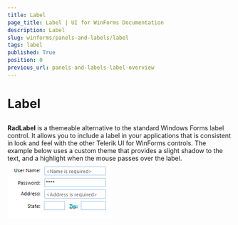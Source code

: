 ```yaml
---
title: Label
page_title: Label | UI for WinForms Documentation
description: Label
slug: winforms/panels-and-labels/label
tags: label
published: True
position: 0
previous_url: panels-and-labels-label-overview
---
```


# Label



## 

__RadLabel__ is a themeable alternative to the standard Windows Forms label control. It allows you to include a label in your applications that is consistent in look and feel with the other Telerik UI for WinForms controls. The example below uses a custom theme that provides a slight shadow to the text, and a highlight when the mouse passes over the label.<br>![panels-and-labels-label-overview 001](images/panels-and-labels-label-overview001.png)
